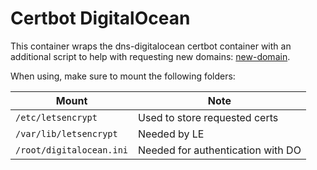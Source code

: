 # Certbot DigitalOcean

This container wraps the dns-digitalocean certbot container with an additional
script to help with requesting new domains: [new-domain](./new-domain).

When using, make sure to mount the following folders:

Mount|Note
---|---
`/etc/letsencrypt`|Used to store requested certs
`/var/lib/letsencrypt`|Needed by LE
`/root/digitalocean.ini`|Needed for authentication with DO


